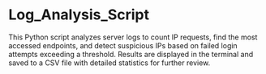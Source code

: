 # Log_Analysis_Script
This Python script analyzes server logs to count IP requests, find the most accessed endpoints, and detect suspicious IPs based on failed login attempts exceeding a threshold. Results are displayed in the terminal and saved to a CSV file with detailed statistics for further review.
